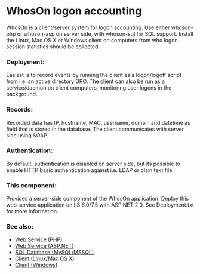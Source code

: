 # WhosOn logon accounting

WhosOn is a client/server system for logon accounting. Use either whoson-php 
or whoson-asp on server side, with whoson-sql for SQL support. Install the 
Linux, Mac OS X or Windows client on computers from who logon session statistics 
should be collected.

### Deployment:

Easiest is to record events by running the client as a logon/logoff script 
from i.e. an active directory GPO. The client can also be run as a service/daemon 
on client computers, monitoring user logons in the background.

### Records:

Recorded data has IP, hostname, MAC, username, domain and datetime as field
that is stored in the database. The client communicates with server side using
SOAP.

### Authentication:

By default, authentication is disabled on server side, but its possible to
enable HTTP basic authentication against i.e. LDAP or plain text file.

### This component:

Provides a server-side component of the WhosOn application. Deploy this web 
service application on IIS 6.0/7.5 with ASP.NET 2.0. See Deployment.txt for 
more information.

### See also:

* [Web Service (PHP)](https://github.com/nowisesys/whoson-php)
* [Web Service (ASP.NET)](https://github.com/nowisesys/whoson-asp)
* [SQL Database (MySQL/MSSQL)](https://github.com/nowisesys/whoson-sql)
* [Client (Linux/Mac OS X)](https://github.com/nowisesys/whoson-linux)
* [Client (Windows)](https://github.com/nowisesys/whoson-win)
